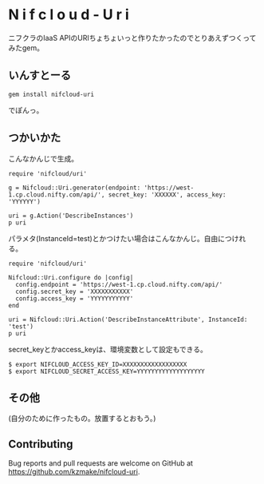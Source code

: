 # N i f c l o u d - U r i

ニフクラのIaaS APIのURIちょちょいっと作りたかったのでとりあえずつくってみたgem。

## いんすとーる

```
gem install nifcloud-uri
```
でぽんっ。

## つかいかた

こんなかんじで生成。
```
require 'nifcloud/uri'

g = Nifcloud::Uri.generator(endpoint: 'https://west-1.cp.cloud.nifty.com/api/', secret_key: 'XXXXXX', access_key: 'YYYYYY')

uri = g.Action('DescribeInstances')
p uri
```

パラメタ(InstanceId=test)とかつけたい場合はこんなかんじ。自由につけれる。
```
require 'nifcloud/uri'

Nifcloud::Uri.configure do |config|
  config.endpoint = 'https://west-1.cp.cloud.nifty.com/api/'
  config.secret_key = 'XXXXXXXXXXX'
  config.access_key = 'YYYYYYYYYYY'
end

uri = Nifcloud::Uri.Action('DescribeInstanceAttribute', InstanceId: 'test')
p uri
```

secret_keyとかaccess_keyは、環境変数として設定もできる。
```
$ export NIFCLOUD_ACCESS_KEY_ID=XXXXXXXXXXXXXXXXXX
$ export NIFCLOUD_SECRET_ACCESS_KEY=YYYYYYYYYYYYYYYYYYY
```

## その他
(自分のために作ったもの。放置するとおもう。)

## Contributing

Bug reports and pull requests are welcome on GitHub at https://github.com/kzmake/nifcloud-uri.
